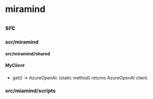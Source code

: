 # miramind

## src

### scr/miramind

#### src/miramind/shared

##### MyClient
 
 - get() -> AzureOpenAi: (static method) returns AzureOpenAI client.

### src/miamind/scripts
